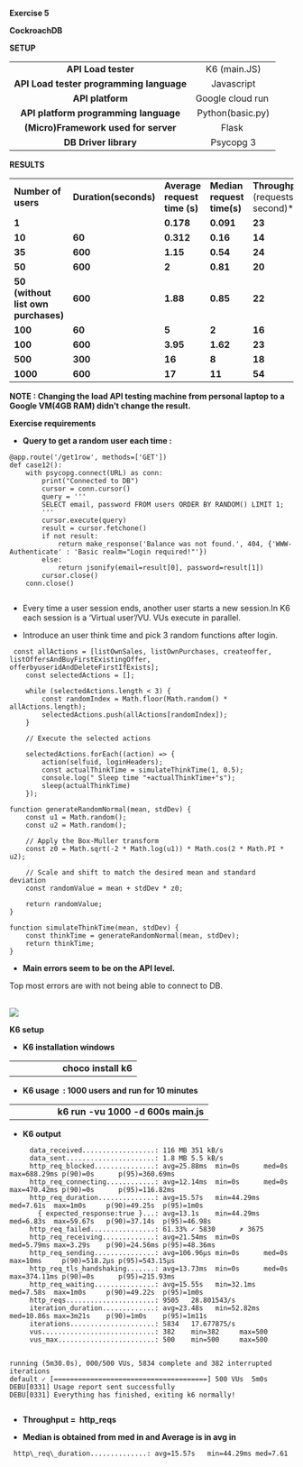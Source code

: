 **Exercise 5**

**CockroachDB**

**SETUP**

|                                          |                   |
| :--------------------------------------: | :---------------: |
|            **API Load tester**           |    K6 (main.JS)   |
| **API Load tester programming language** |     Javascript    |
|             **API platform**             | Google cloud run  |
|   **API platform programming language**  | Python(basic.py)  |
|   **(Micro)Framework used for server**   |       Flask       |
|           **DB Driver library**          |     Psycopg 3     |

**RESULTS**

|                                     |                       |                              |                            |                                         |                      |
| ----------------------------------- | --------------------- | ---------------------------- | -------------------------- | --------------------------------------- | -------------------- |
| **Number of users**                 | **Duration(seconds)** | **Average request time (s)** | **Median request time(s)** | **Throughput****(requests per second)** | **Failure rate (%)** |
| **1**                               |                       | **0.178**                    | **0.091**                  | **23**                                  |                      |
| **10**                              | **60**                | **0.312**                    | **0.16**                   | **14**                                  | **1**                |
| **35**                              | **600**               | **1.15**                     | **0.54**                   | **24**                                  | **4**                |
| **50**                              | **600**               | **2**                        | **0.81**                   | **20**                                  | **6**                |
| **50 (without list own purchases)** | **600**               | **1.88**                     | **0.85**                   | **22**                                  | **5**                |
| **100**                             | **60**                | **5**                        | **2**                      | **16**                                  | **4**                |
| **100**                             | **600**               | **3.95**                     | **1.62**                   | **23**                                  | **5**                |
| **500**                             | **300**               | **16**                       | **8**                      | **18**                                  | **61**               |
| **1000**                            | **600**               | **17**                       | **11**                     | **54**                                  | **95**               |

**NOTE : Changing the load API testing machine from personal laptop to a Google VM(4GB RAM) didn’t change the result.**

**Exercise requirements**

- **Query to get a random user each time :** 

```
@app.route('/get1row', methods=['GET'])
def case12():
    with psycopg.connect(URL) as conn:
        print("Connected to DB")
        cursor = conn.cursor()
        query = '''
        SELECT email, password FROM users ORDER BY RANDOM() LIMIT 1;
        '''
        cursor.execute(query)
        result = cursor.fetchone()
        if not result:
            return make_response('Balance was not found.', 404, {'WWW-Authenticate' : 'Basic realm="Login required!"'})
        else:
            return jsonify(email=result[0], password=result[1])
        cursor.close()
    conn.close()            
                                                           
```
- Every time a user session ends, another user starts a new session.In K6 each session is a ‘Virtual user’/VU. VUs execute in parallel.

- Introduce an user think time and pick 3 random functions after login. 

```
 const allActions = [listOwnSales, listOwnPurchases, createoffer, listOffersAndBuyFirstExistingOffer, offerbyuseridAndDeleteFirstIfExists];
    const selectedActions = [];

    while (selectedActions.length < 3) {
        const randomIndex = Math.floor(Math.random() * allActions.length);
        selectedActions.push(allActions[randomIndex]);
    }

    // Execute the selected actions

    selectedActions.forEach((action) => {
        action(selfuid, loginHeaders);
        const actualThinkTime = simulateThinkTime(1, 0.5);
        console.log(" Sleep time "+actualThinkTime+"s");
    	sleep(actualThinkTime)
    });

function generateRandomNormal(mean, stdDev) {
    const u1 = Math.random();
    const u2 = Math.random();

    // Apply the Box-Muller transform
    const z0 = Math.sqrt(-2 * Math.log(u1)) * Math.cos(2 * Math.PI * u2);

    // Scale and shift to match the desired mean and standard deviation
    const randomValue = mean + stdDev * z0;

    return randomValue;
}

function simulateThinkTime(mean, stdDev) {
    const thinkTime = generateRandomNormal(mean, stdDev);
    return thinkTime;
}

```
- **Main errors seem to be on the API level.**

Top most errors are with not being able to connect to DB. 

\
![](https://lh7-us.googleusercontent.com/docsz/AD_4nXe26hW_mljsebQbDgy71G0SC4rvMtWVWnpmIzOGyHALRkxSNnOZRXVHSRrrWPSXvWwJ3DuJZyUakFw96s6W7_kv_Wt5QW-MtbW-7Gt9aYhl3kz-yb_VMGFOCczyLPgyvkmjsFNfWUIR3qJIdEI4lacfM7-p?key=cEMignUubnI0jXKvq9x8ig)

**K6 setup** 

- **K6 installation windows**

|                                          |
| ---------------------------------------- |
|                     **choco install k6** |

- **K6 usage  : 1000 users and run for 10 minutes**

|                                                       |
| ----------------------------------------------------- |
|                   **k6 run -vu 1000 -d 600s main.js** |

- **K6 output** 
                                                                                                                                        
```
     data_received..................: 116 MB 351 kB/s
     data_sent......................: 1.8 MB 5.5 kB/s
     http_req_blocked...............: avg=25.88ms  min=0s      med=0s     max=688.29ms p(90)=0s      p(95)=360.69ms
     http_req_connecting............: avg=12.14ms  min=0s      med=0s     max=470.42ms p(90)=0s      p(95)=116.82ms
     http_req_duration..............: avg=15.57s   min=44.29ms med=7.61s  max=1m0s     p(90)=49.25s  p(95)=1m0s
       { expected_response:true }...: avg=13.1s    min=44.29ms med=6.83s  max=59.67s   p(90)=37.14s  p(95)=46.98s
     http_req_failed................: 61.33% ✓ 5830      ✗ 3675
     http_req_receiving.............: avg=21.54ms  min=0s      med=5.79ms max=3.29s    p(90)=24.56ms p(95)=48.36ms
     http_req_sending...............: avg=106.96µs min=0s      med=0s     max=10ms     p(90)=518.2µs p(95)=543.15µs
     http_req_tls_handshaking.......: avg=13.73ms  min=0s      med=0s     max=374.11ms p(90)=0s      p(95)=215.93ms
     http_req_waiting...............: avg=15.55s   min=32.1ms  med=7.58s  max=1m0s     p(90)=49.22s  p(95)=1m0s
     http_reqs......................: 9505   28.801543/s
     iteration_duration.............: avg=23.48s   min=52.82ms med=10.86s max=3m21s    p(90)=1m0s    p(95)=1m11s
     iterations.....................: 5834   17.677875/s
     vus............................: 382    min=382     max=500
     vus_max........................: 500    min=500     max=500


running (5m30.0s), 000/500 VUs, 5834 complete and 382 interrupted iterations
default ✓ [======================================] 500 VUs  5m0s
DEBU[0331] Usage report sent successfully
DEBU[0331] Everything has finished, exiting k6 normally!


```
- **Throughput =  http\_reqs** 

- **Median is obtained from med in and Average is in avg in** 

```
 http\_req\_duration..............: avg=15.57s   min=44.29ms med=7.61
```

